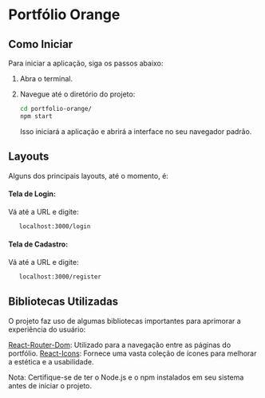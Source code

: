 # Portfólio Orange

## Como Iniciar

Para iniciar a aplicação, siga os passos abaixo:

1. Abra o terminal.
2. Navegue até o diretório do projeto:

   ```bash
   cd portfolio-orange/
   npm start
   ```

   Isso iniciará a aplicação e abrirá a interface no seu navegador padrão.

## Layouts

Alguns dos principais layouts, até o momento, é:

#### Tela de Login:

Vá até a URL e digite:

```bash
   localhost:3000/login
```

#### Tela de Cadastro:

Vá até a URL e digite:

```bash
   localhost:3000/register
```

## Bibliotecas Utilizadas

O projeto faz uso de algumas bibliotecas importantes para aprimorar a experiência do usuário:

[React-Router-Dom](https://reactrouter.com/en/main): Utilizado para a navegação entre as páginas do portfólio.
[React-Icons](https://react-icons.github.io/react-icons/): Fornece uma vasta coleção de ícones para melhorar a estética e a usabilidade.

Nota: Certifique-se de ter o Node.js e o npm instalados em seu sistema antes de iniciar o projeto.
